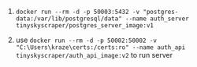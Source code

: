1. `docker run --rm -d -p 50003:5432 -v "postgres-data:/var/lib/postgresql/data" --name auth_server tinyskyscraper/postgres_server_image:v1`

2. use `docker run --rm -d -p 50002:50002 -v "C:\Users\kraze\certs:/certs:ro" --name auth_api tinyskyscraper/auth_api_image:v2` to run server

<br>
